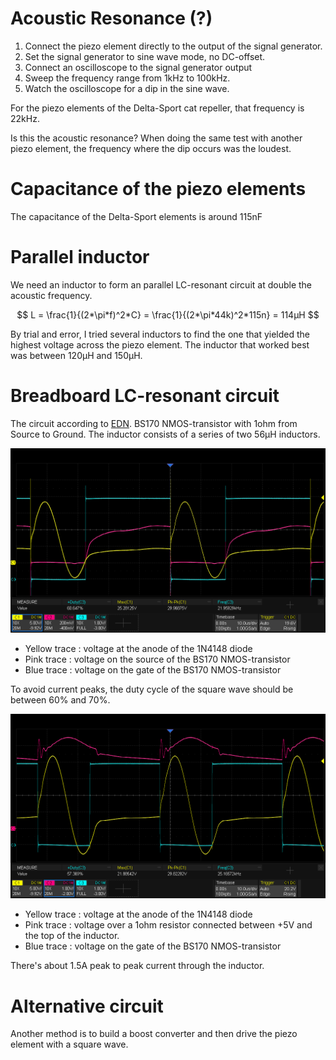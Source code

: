# Acoustic Resonance (?)
1. Connect the piezo element directly to the output of the signal generator.
2. Set the signal generator to sine wave mode, no DC-offset.
3. Connect an oscilloscope to the signal generator output
3. Sweep the frequency range from 1kHz to 100kHz.
4. Watch the oscilloscope for a dip in the sine wave.

For the piezo elements of the Delta-Sport cat repeller, that frequency is 22kHz.

Is this the acoustic resonance?  When doing the same test with another piezo element, the frequency where the dip occurs was the loudest.

# Capacitance of the piezo elements
The capacitance of the Delta-Sport elements is around 115nF

# Parallel inductor
We need an inductor to form an parallel LC-resonant circuit at double the acoustic frequency.

$$
L = \frac{1}{(2*\pi*f)^2*C} = \frac{1}{(2*\pi*44k)^2*115n} = 114µH
$$

By trial and error, I tried several inductors to find the one that yielded the highest voltage across the piezo element.  The inductor that worked best was between 120µH and 150µH.


# Breadboard LC-resonant circuit
The circuit according to [EDN](https://www.edn.com/increase-piezoelectric-transducer-acoustic-output-with-a-simple-circuit/).  BS170 NMOS-transistor with 1ohm from Source to Ground.  The inductor consists of a series of two 56µH inductors. 

<img src="./doc/breadboard1.png" width="1000px"/>

* Yellow trace : voltage at the anode of the 1N4148 diode
* Pink trace : voltage on the source of the BS170 NMOS-transistor
* Blue trace : voltage on the gate of the BS170 NMOS-transistor

To avoid current peaks, the duty cycle of the square wave should be between 60% and 70%.

<img src="./doc/breadboard2.png" width="1000px"/>

* Yellow trace : voltage at the anode of the 1N4148 diode
* Pink trace : voltage over a 1ohm resistor connected between +5V and the top of the inductor.
* Blue trace : voltage on the gate of the BS170 NMOS-transistor

There's about 1.5A peak to peak current through the inductor.

# Alternative circuit
Another method is to build a boost converter and then drive the piezo element with a square wave.  